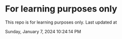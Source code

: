 # For learning purposes only
This repo is for learning purposes only.
Last updated at

Sunday, January 7, 2024 10:24:14 PM

